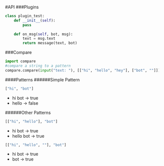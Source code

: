 #API
###Plugins
```python
class plugin_test:
	def __init__(self):
		pass
		
	def on_msg(self, bot, msg):
		text = msg.text
		return message(text, bot)
```

###Compare

```python
import compare
#compare a string to a pattern
compare.compare(input("text: "), [["hi", "hello", "hey"], ["bot", ""]])
```

####Patterns
######Simple Pattern
```python
["hi", "bot"]
```
- hi bot -> true
- hello -> false

######Other Patterns
```python
[["hi", "hello"], "bot"]
```

- hi bot -> true
- hello bot -> true

```python
[["hi", "hello", ""], "bot"]
```

- hi bot -> true
- bot -> true
